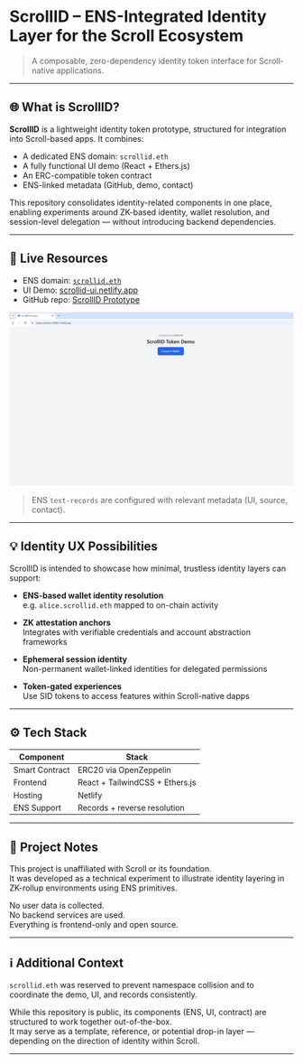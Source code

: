 # ScrollID – ENS-Integrated Identity Layer for the Scroll Ecosystem

> A composable, zero-dependency identity token interface for Scroll-native applications.

---

## 🌐 What is ScrollID?

**ScrollID** is a lightweight identity token prototype, structured for integration into Scroll-based apps. It combines:

- A dedicated ENS domain: `scrollid.eth`
- A fully functional UI demo (React + Ethers.js)
- An ERC-compatible token contract
- ENS-linked metadata (GitHub, demo, contact)

This repository consolidates identity-related components in one place, enabling experiments around ZK-based identity, wallet resolution, and session-level delegation — without introducing backend dependencies.

---

## 🔗 Live Resources

- ENS domain: [`scrollid.eth`](https://app.ens.domains/name/scrollid.eth)
- UI Demo: [scrollid-ui.netlify.app](https://scrollid-ui.netlify.app)
- GitHub repo: [ScrollID Prototype](https://github.com/idprotodev/scrollid-prototype)

![ScrollID Demo](./assets/scrollid_demo.png)

> ENS `text-records` are configured with relevant metadata (UI, source, contact).

---

## 💡 Identity UX Possibilities

ScrollID is intended to showcase how minimal, trustless identity layers can support:

- **ENS-based wallet identity resolution**  
  e.g. `alice.scrollid.eth` mapped to on-chain activity

- **ZK attestation anchors**  
  Integrates with verifiable credentials and account abstraction frameworks

- **Ephemeral session identity**  
  Non-permanent wallet-linked identities for delegated permissions

- **Token-gated experiences**  
  Use SID tokens to access features within Scroll-native dapps

---

## ⚙️ Tech Stack

| Component     | Stack                            |
|---------------|----------------------------------|
| Smart Contract| ERC20 via OpenZeppelin           |
| Frontend      | React + TailwindCSS + Ethers.js  |
| Hosting       | Netlify                          |
| ENS Support   | Records + reverse resolution     |

---

## 🧪 Project Notes

This project is unaffiliated with Scroll or its foundation.  
It was developed as a technical experiment to illustrate identity layering in ZK-rollup environments using ENS primitives.

No user data is collected.  
No backend services are used.  
Everything is frontend-only and open source.

---

## ℹ️ Additional Context

`scrollid.eth` was reserved to prevent namespace collision and to coordinate the demo, UI, and records consistently.

While this repository is public, its components (ENS, UI, contract) are structured to work together out-of-the-box.  
It may serve as a template, reference, or potential drop-in layer — depending on the direction of identity within Scroll.

---
